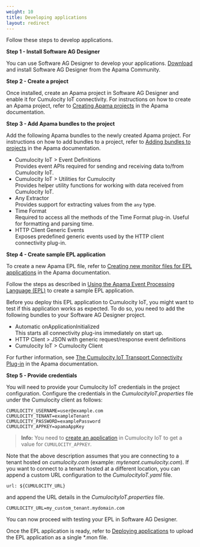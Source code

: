 ```yaml
---
weight: 10
title: Developing applications
layout: redirect
---
```


Follow these steps to develop applications.

**Step 1 - Install Software AG Designer**

You can use Software AG Designer to develop your applications. [Download](http://www.apamacommunity.com/downloads/) and install Software AG Designer from the Apama Community. 

**Step 2 - Create a project**

Once installed, create an Apama project in Software AG Designer and enable it for Cumulocity IoT connectivity. For instructions on how to create an Apama project, refer to [Creating Apama projects](https://documentation.softwareag.com/onlinehelp/Rohan/Apama/v10-5/apama10-5/apama-webhelp/index.html#page/apama-webhelp%2FWIZARD_NEW_APAMA_PROJECT.html) in the Apama documentation.


**Step 3 - Add Apama bundles to the project**

Add the following Apama bundles to the newly created Apama project. For instructions on how to add bundles to a project, refer to [Adding bundles to projects](https://documentation.softwareag.com/onlinehelp/Rohan/Apama/v10-5/apama10-5/apama-webhelp/index.html#page/apama-webhelp%2Fco-UsiApaStu_adding_bundles_to_projects.html) in the Apama documentation.

* Cumulocity IoT > Event Definitions <br>
Provides event APIs required for sending and receiving data to/from Cumulocity IoT.
* Cumulocity IoT > Utilities for Cumulocity <br>
Provides helper utility functions for working with data received from Cumulocity IoT.
* Any Extractor <br>
Provides support for extracting values from the `any` type.
* Time Format <br>
Required to access all the methods of the Time Format plug-in. Useful for formatting and parsing time.
* HTTP Client Generic Events <br>
Exposes predefined generic events used by the HTTP client connectivity plug-in.

**Step 4 - Create sample EPL application**

To create a new Apama EPL file, refer to [Creating new monitor files for EPL applications](https://documentation.softwareag.com/onlinehelp/Rohan/Apama/v10-5/apama10-5/apama-webhelp/index.html#page/apama-webhelp%2FWIZARD_NEW_MONITORSCRIPT.html) in the Apama documentation.

Follow the steps as described in [Using the Apama Event Processing Language (EPL)](/guides/concepts/realtime/#using-epl) to create a sample EPL application.

Before you deploy this EPL application to Cumulocity IoT, you might want to test if this application works as expected. To do so, you need to add the following bundles to your Software AG Designer project.

* Automatic onApplicationInitialized<br>
This starts all connectivity plug-ins immediately on start up.
* HTTP Client > JSON with generic request/response event definitions
* Cumulocity IoT > Cumulocity Client

For further information, see [The Cumulocity IoT Transport Connectivity Plug-in](https://documentation.softwareag.com/onlinehelp/Rohan/Apama/v10-5/apama10-5/apama-webhelp/index.html#page/apama-webhelp%2Fco-ConApaAppToExtCom_the_cumulocity_connectivity_plug_in.html) in the Apama documentation.

**Step 5 - Provide credentials**

You will need to provide your Cumulocity IoT credentials in the project configuration. Configure the credentials in the *CumulocityIoT.properties* file under the Cumulocity client as follows:

```
CUMULOCITY_USERNAME=user@example.com 
CUMULOCITY_TENANT=exampleTenant 
CUMULOCITY_PASSWORD=examplePassword 
CUMULOCITY_APPKEY=apamaAppKey 
```

>**Info:** You need to [create an application](/guides/users-guide/administration#managing-applications) in Cumulocity IoT to get a value for `CUMULOCITY_APPKEY`.

Note that the above description assumes that you are connecting to a tenant hosted on *cumulocity.com* (example: *mytenant.cumulocity.com*). If you want to connect to a tenant hosted at a different location, you can append a custom URL configuration to the *CumulocityIoT.yaml* file.   
```
url: ${CUMULOCITY_URL}
```

and append the URL details in the *CumulocityIoT.properties* file.

```
CUMULOCITY_URL=my_custom_tenant.mydomain.com
```

You can now proceed with testing your EPL in Software AG Designer.

Once the EPL application is ready, refer to [Deploying applications](/guides/apama/analytics-introduction/#deploying-apps) to upload the EPL application as a single \*.mon file.
